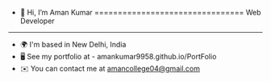 - 👋 Hi, I’m Aman Kumar
================================
Web Developer
-------------
- 🌍  I'm based in New Delhi, India
- 🖥️  See my portfolio at - amankumar9958.github.io/PortFolio
- ✉️  You can contact me at amancollege04@gmail.com

<!---
AmanKumar9958/AmanKumar9958 is a ✨ special ✨ repository because its `README.md` (this file) appears on your GitHub profile.
You can click the Preview link to take a look at your changes.
--->
